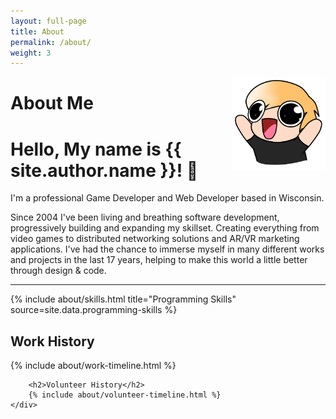 ```yaml
---
layout: full-page
title: About
permalink: /about/
weight: 3
---
```


<img src="https://raw.githubusercontent.com/thetestgame/thetestgame/master/images/emotes/testhappyflipped.png" width="150" align="right">

# **About Me**

Hello, My name is {{ site.author.name }}! :wave:
========================================

I'm a professional Game Developer and Web Developer based in Wisconsin.

Since 2004 I've been living and breathing software development, progressively building and expanding my skillset. Creating everything from video games to distributed networking solutions and AR/VR marketing applications. I've had the chance to immerse myself in many different works and projects in the last 17 years, helping to make this world a little better through design & code. 

<hr/>
<div class="row">
    <div class="col">
        {% include about/skills.html title="Programming Skills" source=site.data.programming-skills %}
        <!--{% include about/skills.html title="Hardware Skills" source=site.data.hardware-skills %}-->
        <!--{% include about/skills.html title="Other Skills" source=site.data.other-skills %}-->
    </div>
    <div class="col">
        <h2>Work History</h2>
        {% include about/work-timeline.html %}

        <h2>Volunteer History</h2>
        {% include about/volunteer-timeline.html %}
    </div>
</div>